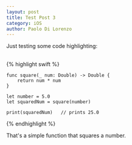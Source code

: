 ```yaml
---
layout: post
title: Test Post 3
category: iOS
author: Paolo Di Lorenzo
---
```


Just testing some code highlighting: <br><br>

{% highlight swift %}
    
    func square(_ num: Double) -> Double {
        return num * num
    }
    
    let number = 5.0
    let squaredNum = square(number)
    
    print(squaredNum)   // prints 25.0
        
{% endhighlight %}

That's a simple function that squares a number.